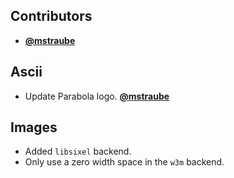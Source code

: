 ## Contributors

- **[@mstraube](https://github.com/mstraube)**


## Ascii

- Update Parabola logo. **[@mstraube](https://github.com/mstraube)**


## Images

- Added `libsixel` backend.
- Only use a zero width space in the `w3m` backend.
